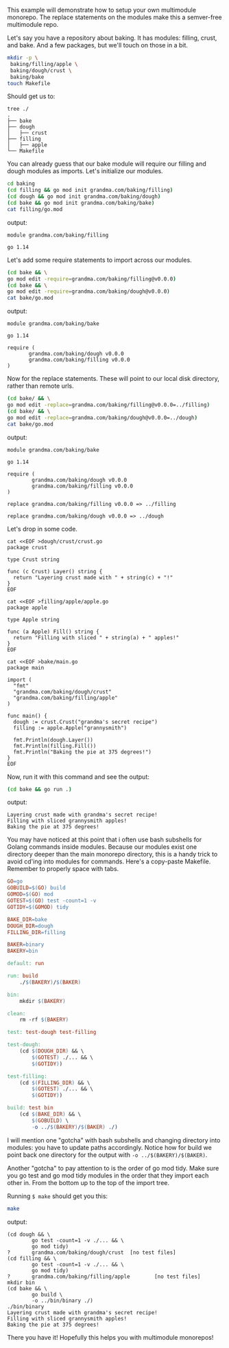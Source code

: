 This example will demonstrate how to setup your own multimodule monorepo.
The replace statements on the modules make this a semver-free multimodule repo.

Let's say you have a repository about baking. It has modules: filling, crust, and bake. And a few packages, but we'll touch on those in a bit.
```bash
mkdir -p \
 baking/filling/apple \
 baking/dough/crust \
 baking/bake
touch Makefile
```

Should get us to:
```
tree ./
.
├── bake
├── dough
│   ├── crust
├── filling
│   ├── apple
└── Makefile
```

You can already guess that our bake module will require our filling and dough modules as imports. 
Let's initialize our modules.
```bash
cd baking
(cd filling && go mod init grandma.com/baking/filling)
(cd dough && go mod init grandma.com/baking/dough)
(cd bake && go mod init grandma.com/baking/bake)
cat filling/go.mod
```
output:
```
module grandma.com/baking/filling

go 1.14
```
Let's add some require statements to import across our modules.
```bash
(cd bake && \
go mod edit -require=grandma.com/baking/filling@v0.0.0)
(cd bake && \
go mod edit -require=grandma.com/baking/dough@v0.0.0)
cat bake/go.mod
```
output:
```
module grandma.com/baking/bake

go 1.14

require (
       grandma.com/baking/dough v0.0.0
       grandma.com/baking/filling v0.0.0
)
```

Now for the replace statements. These will point to our local disk directory, rather than remote urls.
```bash
(cd bake/ && \
go mod edit -replace=grandma.com/baking/filling@v0.0.0=../filling)
(cd bake/ && \
go mod edit -replace=grandma.com/baking/dough@v0.0.0=../dough)
cat bake/go.mod
```
output:
```
module grandma.com/baking/bake

go 1.14

require (
        grandma.com/baking/dough v0.0.0
        grandma.com/baking/filling v0.0.0
)

replace grandma.com/baking/filling v0.0.0 => ../filling

replace grandma.com/baking/dough v0.0.0 => ../dough
```
Let's drop in some code.
```golang
cat <<EOF >dough/crust/crust.go
package crust

type Crust string

func (c Crust) Layer() string {
  return "Layering crust made with " + string(c) + "!"
}
EOF
```
```golang
cat <<EOF >filling/apple/apple.go
package apple

type Apple string

func (a Apple) Fill() string {
  return "Filling with sliced " + string(a) + " apples!"
}
EOF
```
```golang
cat <<EOF >bake/main.go
package main

import (
  "fmt"
  "grandma.com/baking/dough/crust"
  "grandma.com/baking/filling/apple"
)

func main() {
  dough := crust.Crust("grandma's secret recipe")
  filling := apple.Apple("grannysmith")

  fmt.Println(dough.Layer())
  fmt.Println(filling.Fill())
  fmt.Println("Baking the pie at 375 degrees!")
}
EOF
```

Now, run it with this command and see the output:
```bash
(cd bake && go run .)
```
output:
```
Layering crust made with grandma's secret recipe!
Filling with sliced grannysmith apples!
Baking the pie at 375 degrees!
```

You may have noticed at this point that i often use bash subshells for Golang commands inside modules.
Because our modules exist one directory deeper than the main monorepo directory, this is a handy trick to avoid cd'ing into modules for commands.
Here's a copy-paste Makefile. Remember to properly space with tabs.

```makefile
GO=go
GOBUILD=$(GO) build
GOMOD=$(GO) mod
GOTEST=$(GO) test -count=1 -v
GOTIDY=$(GOMOD) tidy

BAKE_DIR=bake
DOUGH_DIR=dough
FILLING_DIR=filling

BAKER=binary
BAKERY=bin

default: run

run: build
	./$(BAKERY)/$(BAKER)

bin:
	mkdir $(BAKERY)

clean:
	rm -rf $(BAKERY)

test: test-dough test-filling

test-dough:
	(cd $(DOUGH_DIR) && \
		$(GOTEST) ./... && \
		$(GOTIDY))

test-filling:
	(cd $(FILLING_DIR) && \
		$(GOTEST) ./... && \
		$(GOTIDY))

build: test bin
	(cd $(BAKE_DIR) && \
		$(GOBUILD) \
		-o ../$(BAKERY)/$(BAKER) ./)

```

I will mention one "gotcha" with bash subshells and changing directory into modules: you have to update paths accordingly.
Notice how for build we point back one directory for the output with `-o ../$(BAKERY)/$(BAKER)`.

Another "gotcha" to pay attention to is the order of go mod tidy.
Make sure you go test and go mod tidy modules in the order that they import each other  in.
From the bottom up to the top of the import tree.

Running `$ make` should get you this:

```bash
make
```
output:
```
(cd dough && \
        go test -count=1 -v ./... && \
        go mod tidy)
?       grandma.com/baking/dough/crust  [no test files]
(cd filling && \
        go test -count=1 -v ./... && \
        go mod tidy)
?       grandma.com/baking/filling/apple        [no test files]
mkdir bin
(cd bake && \
        go build \
        -o ../bin/binary ./)
./bin/binary
Layering crust made with grandma's secret recipe!
Filling with sliced grannysmith apples!
Baking the pie at 375 degrees!
```
There you have it! Hopefully this helps you with multimodule monorepos!